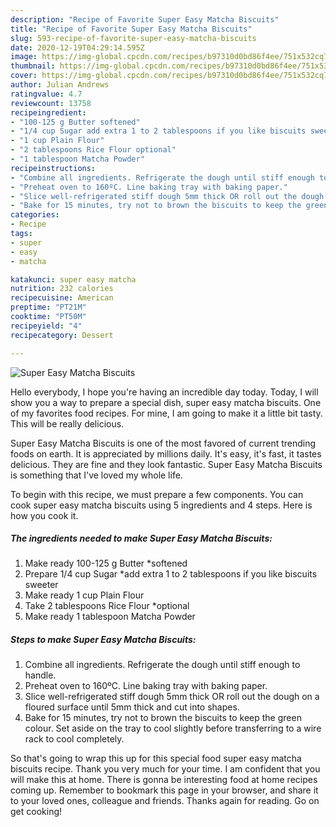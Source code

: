 ```yaml
---
description: "Recipe of Favorite Super Easy Matcha Biscuits"
title: "Recipe of Favorite Super Easy Matcha Biscuits"
slug: 593-recipe-of-favorite-super-easy-matcha-biscuits
date: 2020-12-19T04:29:14.595Z
image: https://img-global.cpcdn.com/recipes/b97310d0bd86f4ee/751x532cq70/super-easy-matcha-biscuits-recipe-main-photo.jpg
thumbnail: https://img-global.cpcdn.com/recipes/b97310d0bd86f4ee/751x532cq70/super-easy-matcha-biscuits-recipe-main-photo.jpg
cover: https://img-global.cpcdn.com/recipes/b97310d0bd86f4ee/751x532cq70/super-easy-matcha-biscuits-recipe-main-photo.jpg
author: Julian Andrews
ratingvalue: 4.7
reviewcount: 13758
recipeingredient:
- "100-125 g Butter softened"
- "1/4 cup Sugar add extra 1 to 2 tablespoons if you like biscuits sweeter"
- "1 cup Plain Flour"
- "2 tablespoons Rice Flour optional"
- "1 tablespoon Matcha Powder"
recipeinstructions:
- "Combine all ingredients. Refrigerate the dough until stiff enough to handle."
- "Preheat oven to 160ºC. Line baking tray with baking paper."
- "Slice well-refrigerated stiff dough 5mm thick OR roll out the dough on a floured surface until 5mm thick and cut into shapes."
- "Bake for 15 minutes, try not to brown the biscuits to keep the green colour. Set aside on the tray to cool slightly before transferring to a wire rack to cool completely."
categories:
- Recipe
tags:
- super
- easy
- matcha

katakunci: super easy matcha 
nutrition: 232 calories
recipecuisine: American
preptime: "PT21M"
cooktime: "PT50M"
recipeyield: "4"
recipecategory: Dessert

---
```



![Super Easy Matcha Biscuits](https://img-global.cpcdn.com/recipes/b97310d0bd86f4ee/751x532cq70/super-easy-matcha-biscuits-recipe-main-photo.jpg)

Hello everybody, I hope you're having an incredible day today. Today, I will show you a way to prepare a special dish, super easy matcha biscuits. One of my favorites food recipes. For mine, I am going to make it a little bit tasty. This will be really delicious.



Super Easy Matcha Biscuits is one of the most favored of current trending foods on earth. It is appreciated by millions daily. It's easy, it's fast, it tastes delicious. They are fine and they look fantastic. Super Easy Matcha Biscuits is something that I've loved my whole life.


To begin with this recipe, we must prepare a few components. You can cook super easy matcha biscuits using 5 ingredients and 4 steps. Here is how you cook it.

<!--inarticleads1-->

##### The ingredients needed to make Super Easy Matcha Biscuits:

1. Make ready 100-125 g Butter *softened
1. Prepare 1/4 cup Sugar *add extra 1 to 2 tablespoons if you like biscuits sweeter
1. Make ready 1 cup Plain Flour
1. Take 2 tablespoons Rice Flour *optional
1. Make ready 1 tablespoon Matcha Powder




<!--inarticleads2-->

##### Steps to make Super Easy Matcha Biscuits:

1. Combine all ingredients. Refrigerate the dough until stiff enough to handle.
1. Preheat oven to 160ºC. Line baking tray with baking paper.
1. Slice well-refrigerated stiff dough 5mm thick OR roll out the dough on a floured surface until 5mm thick and cut into shapes.
1. Bake for 15 minutes, try not to brown the biscuits to keep the green colour. Set aside on the tray to cool slightly before transferring to a wire rack to cool completely.




So that's going to wrap this up for this special food super easy matcha biscuits recipe. Thank you very much for your time. I am confident that you will make this at home. There is gonna be interesting food at home recipes coming up. Remember to bookmark this page in your browser, and share it to your loved ones, colleague and friends. Thanks again for reading. Go on get cooking!

